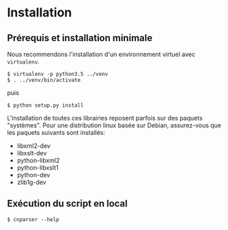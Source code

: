 Installation
============

## Prérequis et installation minimale

Nous recommendons l'installation d'un environnement virtuel avec `virtualenv`.
```
$ virtualenv -p python3.5 ../venv
$ . ../venv/bin/activate
```

puis 

```
$ python setup.py install
```

L'installation de toutes ces librairies reposent parfois sur des paquets "systèmes". Pour une distribution linux basée sur Debian, assurez-vous que les paquets suivants sont installés:

- libxml2-dev
- libxslt-dev
- python-libxml2
- python-libxslt1
- python-dev
- zlib1g-dev


## Exécution du script en local

```
$ cnparser --help
```
